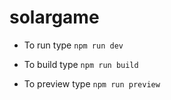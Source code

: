 # solargame

* To run type
`npm run dev`

* To build type
`npm run build`

* To preview type
`npm run preview`